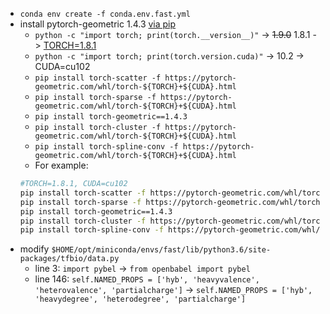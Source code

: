 - `conda env create -f conda.env.fast.yml`
- install pytorch-geometric 1.4.3 [via pip](https://pytorch-geometric.readthedocs.io/en/latest/notes/installation.html#installation-via-pip-wheels)
    - `python -c "import torch; print(torch.__version__)"` -> ~~1.9.0~~ 1.8.1 -> [TORCH=1.8.1](https://github.com/qubvel/segmentation_models.pytorch/issues/424#issuecomment-864961825)
    - `python -c "import torch; print(torch.version.cuda)"` -> 10.2 -> CUDA=cu102
    - `pip install torch-scatter -f https://pytorch-geometric.com/whl/torch-${TORCH}+${CUDA}.html`
    - `pip install torch-sparse -f https://pytorch-geometric.com/whl/torch-${TORCH}+${CUDA}.html`
    - `pip install torch-geometric==1.4.3`
    - `pip install torch-cluster -f https://pytorch-geometric.com/whl/torch-${TORCH}+${CUDA}.html`
    - `pip install torch-spline-conv -f https://pytorch-geometric.com/whl/torch-${TORCH}+${CUDA}.html`
    - For example:
    ```bash
    #TORCH=1.8.1, CUDA=cu102
    pip install torch-scatter -f https://pytorch-geometric.com/whl/torch-1.8.1+cu102.html
    pip install torch-sparse -f https://pytorch-geometric.com/whl/torch-1.8.1+cu102.html
    pip install torch-geometric==1.4.3
    pip install torch-cluster -f https://pytorch-geometric.com/whl/torch-1.8.1+cu102.html
    pip install torch-spline-conv -f https://pytorch-geometric.com/whl/torch-1.8.1+cu102.html
    ```
- modify `$HOME/opt/miniconda/envs/fast/lib/python3.6/site-packages/tfbio/data.py`
    - line 3: `import pybel` -> `from openbabel import pybel`
    - line 146: `self.NAMED_PROPS = ['hyb', 'heavyvalence', 'heterovalence', 'partialcharge']` -> `self.NAMED_PROPS = ['hyb', 'heavydegree', 'heterodegree', 'partialcharge']`
